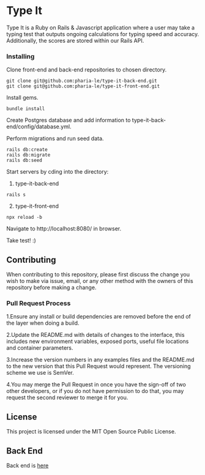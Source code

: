 # Type It

Type It is a Ruby on Rails & Javascript application where a user may take a typing test that outputs ongoing calculations for typing speed and accuracy. Additionally, the scores are stored within our Rails API.

### Installing

Clone front-end and back-end repositories to chosen directory.

```
git clone git@github.com:pharia-le/type-it-back-end.git
git clone git@github.com:pharia-le/type-it-front-end.git
```

Install gems.

```
bundle install
```

Create Postgres database and add information to type-it-back-end/config/database.yml.

Perform migrations and run seed data.

```
rails db:create
rails db:migrate
rails db:seed
```

Start servers by cding into the directory:

1) type-it-back-end

```
rails s

```

2) type-it-front-end

```
npx reload -b

```

Navigate to http://localhost:8080/ in browser.

Take test! :)

## Contributing

When contributing to this repository, please first discuss the change you wish to make via issue, email, or any other method with the owners of this repository before making a change.

### Pull Request Process

1.Ensure any install or build dependencies are removed before the end of the layer when doing a build.

2.Update the README.md with details of changes to the interface, this includes new environment variables, exposed ports, useful file locations and container parameters.

3.Increase the version numbers in any examples files and the README.md to the new version that this Pull Request would represent. The versioning scheme we use is SemVer.

4.You may merge the Pull Request in once you have the sign-off of two other developers, or if you do not have permission to do that, you may request the second reviewer to merge it for you.

## License

This project is licensed under the MIT Open Source Public License.

## Back End

Back end is [here](https://github.com/pharia-le/type-it-back-end)
